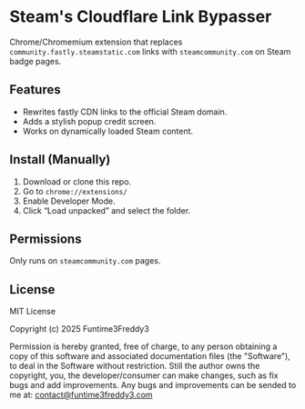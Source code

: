 # Steam's Cloudflare Link Bypasser

Chrome/Chromemium extension that replaces `community.fastly.steamstatic.com` links with `steamcommunity.com` on Steam badge pages.

## Features
- Rewrites fastly CDN links to the official Steam domain.
- Adds a stylish popup credit screen.
- Works on dynamically loaded Steam content.

## Install (Manually)
1. Download or clone this repo.
2. Go to `chrome://extensions/`
3. Enable Developer Mode.
4. Click “Load unpacked” and select the folder.

## Permissions
Only runs on `steamcommunity.com` pages.

## License
MIT License

Copyright (c) 2025 Funtime3Freddy3

Permission is hereby granted, free of charge, to any person obtaining a copy
of this software and associated documentation files (the "Software"), to deal
in the Software without restriction. Still the author owns the copyright, you, the developer/consumer can make changes, such as fix bugs and add improvements. Any bugs and improvements can be sended to me at: contact@funtime3freddy3.com
